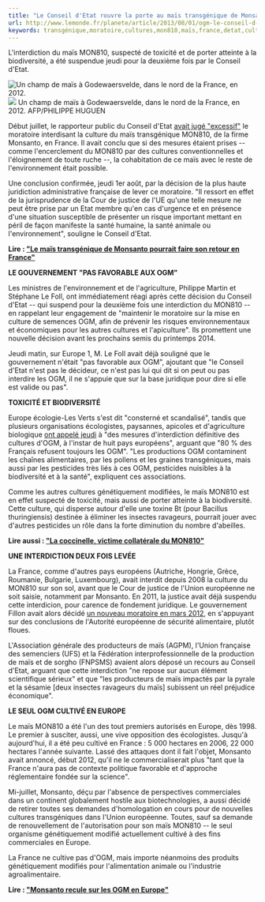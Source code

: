 ```yaml
---
title: "Le Conseil d'Etat rouvre la porte au maïs transgénique de Monsanto en France"
url: http://www.lemonde.fr/planete/article/2013/08/01/ogm-le-conseil-d-etat-suspend-l-interdiction-du-mais-mon810-de-monsanto_3456464_3244.html
keywords: transgénique,moratoire,cultures,mon810,maïs,france,detat,culture,monsanto,porte,rouvre,conseil,ogm
---
```

L\'interdiction du maïs MON810, suspecté de toxicité et de porter atteinte à la biodiversité, a été suspendue jeudi pour la deuxième fois par le Conseil d\'Etat.

![Un champ de maïs à Godewaersvelde, dans le nord de la France, en 2012. ](https://img.lemde.fr/2013/07/19/59/0/1024/512/688/0/60/0/ill_3450085_0da1_848173.jpg) ![](https://img.lemde.fr/2013/07/19/59/0/1024/512/688/0/60/0/ill_3450085_0da1_848173.jpg) Un champ de maïs à Godewaersvelde, dans le nord de la France, en 2012. AFP/PHILIPPE HUGUEN

Début juillet, le rapporteur public du Conseil d\'Etat [avait jugé \"excessif\"](http://www.lemonde.fr/planete/article/2013/07/06/le-mais-transgenique-de-monsanto-pourrait-faire-son-retour-en-france_3443518_3244.html) le moratoire interdisant la culture du maïs transgénique MON810, de la firme Monsanto, en France. Il avait conclu que si des mesures étaient prises -- comme l\'encerclement du MON810 par des cultures conventionnelles et l\'éloignement de toute ruche --, la cohabitation de ce maïs avec le reste de l\'environnement était possible.

Une conclusion confirmée, jeudi 1er août, par la décision de la plus haute juridiction administrative française de lever ce moratoire. \"Il ressort en effet de la jurisprudence de la Cour de justice de l\'UE qu\'une telle mesure ne peut être prise par un Etat membre qu\'en cas d\'urgence et en présence d\'une situation susceptible de présenter un risque important mettant en péril de façon manifeste la santé humaine, la santé animale ou l\'environnement\", souligne le Conseil d\'Etat.

**Lire : [\"Le maïs transgénique de Monsanto pourrait faire son retour en France\"](http://www.lemonde.fr/planete/article/2013/07/06/le-mais-transgenique-de-monsanto-pourrait-faire-son-retour-en-france_3443518_3244.html)**

**LE GOUVERNEMENT \"PAS FAVORABLE AUX OGM\"**

Les ministres de l\'environnement et de l\'agriculture, Philippe Martin et Stéphane Le Foll, ont immédiatement réagi après cette décision du Conseil d\'Etat -- qui suspend pour la deuxième fois une interdiction du MON810 -- en rappelant leur engagement de \"maintenir le moratoire sur la mise en culture de semences OGM, afin de prévenir les risques environnementaux et économiques pour les autres cultures et l\'apiculture\". Ils promettent une nouvelle décision avant les prochains semis du printemps 2014.

Jeudi matin, sur Europe 1, M. Le Foll avait déjà souligné que le gouvernement n\'était \"pas favorable aux OGM\", ajoutant que \"le Conseil d\'Etat n\'est pas le décideur, ce n\'est pas lui qui dit si on peut ou pas interdire les OGM, il ne s\'appuie que sur la base juridique pour dire si elle est valide ou pas\".

**TOXICITÉ ET BIODIVERSITÉ**

Europe écologie-Les Verts s\'est dit \"consterné et scandalisé\", tandis que plusieurs organisations écologistes, paysannes, apicoles et d\'agriculture biologique [ont appelé jeudi](http://presse.greenpeace.fr/ogm/decision-du-conseil-detat-le-gouvernement-doit-interdire-le-mais-ogm-3330-01082013) à \"des mesures d\'interdiction définitive des cultures d\'OGM, à l\'instar de huit pays européens\", arguant que \"80 % des Français refusent toujours les OGM\". \"Les productions OGM contaminent les chaînes alimentaires, par les pollens et les graines transgéniques, mais aussi par les pesticides très liés à ces OGM, pesticides nuisibles à la biodiversité et à la santé\", expliquent ces associations.

Comme les autres cultures génétiquement modifiées, le maïs MON810 est en effet suspecté de toxicité, mais aussi de porter atteinte à la biodiversité. Cette culture, qui disperse autour d\'elle une toxine Bt (pour Bacillus thuringiensis) destinée à éliminer les insectes ravageurs, pourrait jouer avec d\'autres pesticides un rôle dans la forte diminution du nombre d\'abeilles.

**Lire aussi : [\"La coccinelle, victime collatérale du MON810\"](http://www.lemonde.fr/planete/article/2012/03/19/la-coccinelle-victime-collaterale-du-mon810_1672055_3244.html)**

**UNE INTERDICTION DEUX FOIS LEVÉE**

La France, comme d\'autres pays européens (Autriche, Hongrie, Grèce, Roumanie, Bulgarie, Luxembourg), avait interdit depuis 2008 la culture du MON810 sur son sol, avant que le Cour de justice de l\'Union européenne ne soit saisie, notamment par Monsanto. En 2011, la justice avait déjà suspendu cette interdicion, pour carence de fondement juridique. Le gouvernement Fillon avait alors décidé [un nouveau moratoire en mars 2012](http://www.lemonde.fr/planete/article/2012/03/16/la-france-interdit-la-culture-du-mais-mon810-de-monsanto_1671178_3244.html), en s\'appuyant sur des conclusions de l\'Autorité européenne de sécurité alimentaire, plutôt floues.

L\'Association générale des producteurs de maïs (AGPM), l\'Union française des semenciers (UFS) et la Fédération interprofessionnelle de la production de maïs et de sorgho (FNPSMS) avaient alors déposé un recours au Conseil d\'Etat, arguant que cette interdiction \"ne repose sur aucun élément scientifique sérieux\" et que \"les producteurs de maïs impactés par la pyrale et la sésamie \[deux insectes ravageurs du maïs\] subissent un réel préjudice économique\".

**LE SEUL OGM CULTIVÉ EN EUROPE**

Le maïs MON810 a été l\'un des tout premiers autorisés en Europe, dès 1998. Le premier à susciter, aussi, une vive opposition des écologistes. Jusqu\'à aujourd\'hui, il a été peu cultivé en France : 5 000 hectares en 2006, 22 000 hectares l\'année suivante. Lassé des attaques dont il fait l\'objet, Monsanto avait annoncé, début 2012, qu\'il ne le commercialiserait plus \"tant que la France n\'aura pas de contexte politique favorable et d\'approche réglementaire fondée sur la science\".

Mi-juillet, Monsanto, déçu par l\'absence de perspectives commerciales dans un continent globalement hostile aux biotechnologies, a aussi décidé de retirer toutes ses demandes d\'homologation en cours pour de nouvelles cultures transgéniques dans l\'Union européenne. Toutes, sauf sa demande de renouvellement de l\'autorisation pour son maïs MON810 -- le seul organisme génétiquement modifié actuellement cultivé à des fins commerciales en Europe.

La France ne cultive pas d\'OGM, mais importe néanmoins des produits génétiquement modifiés pour l\'alimentation animale ou l\'industrie agroalimentaire.

**Lire : [\"Monsanto recule sur les OGM en Europe\"](http://www.lemonde.fr/planete/article/2013/07/18/monsanto-recule-sur-les-ogm-en-europe_3449307_3244.html)**
